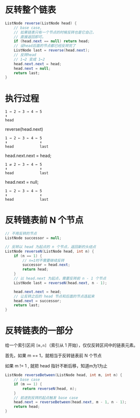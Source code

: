 # 反转整个链表

```java
ListNode reverse(ListNode head) {
    // base case, 
    // 如果链表只有一个节点的时候反转也是它自己，
    // 直接返回即可。
    if (head.next == null) return head;
    // 设head后面的节点都已经反转完了
    ListNode last = reverse(head.next);
    // 反转head
    // 1→2 变成 1←2
    head.next.next = head;
    head.next = null;
    return last;
}
```

# 执行过程

```
1 → 2 → 3 → 4 → 5
⬆
head
```

reverse(head.next)
```
1 → 2 ← 3 ← 4 ← 5
⬆               ⬆
head            last
```

head.next.next = head;
```
1 ⇄ 2 ← 3 ← 4 ← 5
⬆               ⬆
head            last
```

head.next = null;
```
1 ← 2 ← 3 ← 4 ← 5
⬆               ⬆
head            last
```

# 反转链表前 N 个节点

```java
// 不用反转的节点
ListNode successor = null;

// 反转以 head 为起点的 n 个节点，返回新的头结点
ListNode reverseN(ListNode head, int n) {
    if (n == 1) { 
        // n=1时不需要继续反转
        successor = head.next;
        return head;
    }
    // 以 head.next 为起点，需要反转前 n - 1 个节点
    ListNode last = reverseN(head.next, n - 1);

    head.next.next = head;
    // 让反转之后的 head 节点和后面的节点连起来
    head.next = successor;
    return last;
}
```

# 反转链表的一部分

给一个索引区间 `[m,n]`（索引从 1 开始），仅仅反转区间中的链表元素。

首先，如果 m == 1，就相当于反转链表前 N 个节点

如果 m != 1 , 就把 head 指针不断后移，知道m为1为止
```java
ListNode reverseBetween(ListNode head, int m, int n) {
    // base case
    if (m == 1) {
        return reverseN(head, n);
    }
    // 前进到反转的起点触发 base case
    head.next = reverseBetween(head.next, m - 1, n - 1);
    return head;
}
```
